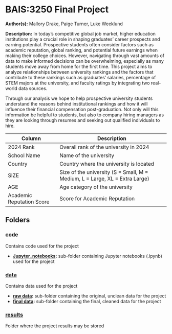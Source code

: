 # BAIS:3250 Final Project
**Author(s):** Mallory Drake, Paige Turner, Luke Weeklund
 
**Description:**
In today’s competitive global job market, higher education institutions play a crucial role in shaping graduates’ career prospects and earning potential. Prospective students often consider factors such as academic reputation, global ranking, and potential future earnings when making their college choices. However, navigating through vast amounts of data to make informed decisions can be overwhelming, especially as many students move away from home for the first time. This project aims to analyze relationships between university rankings and the factors that contribute to these rankings such as graduates’ salaries, percentage of STEM majors at the university, and faculty ratings by integrating two real-world data sources.  

Through our analysis we hope to help prospective university students understand the reasons behind institutional rankings and how it will influence their financial compensation post-graduation. Not only will this information be helpful to students, but also to company hiring managers as they are looking through resumes and seeking out qualified individuals to hire. 

| Column  | Description |
| ------ | ------ |
| 2024 Rank | Overall rank of the university in 2024 |
| School Name | Name of the university |
| Country | Country where the university is located  |
| SIZE | Size of the university (S = Small, M = Medium, L = Large, XL = Extra Large) |
| AGE | Age category of the university  |
| Academic Reputation Score | Score for Academic Reputation |
 
## Folders
 
### [code](code)
Contains code used for the project
* **[Jupyter_notebooks](code/Jupyter_notebooks):** sub-folder containing Jupyter notebooks (.ipynb) used for the project
 
### [data](data)
Contains data used for the project
* **[raw data](data/raw_data):** sub-folder containing the original, unclean data for the project
* **[final data](data/final_data):** sub-folder containing the final, cleaned data for the project
 
### [results](results)
Folder where the project results may be stored

